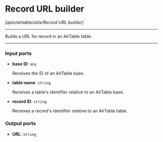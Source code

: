 # Record URL builder

_[apis/airtable/utils/Record URL builder]_

---

Builds a URL for record in an AirTable table.<br>

---

### Input ports

* __base ID__: ` any `


    Receives the ID of an AirTable base.<br>


* __table name__: ` string `


    Receives a table's identifier relative to an AirTable base.<br>


* __record ID__: ` string `


    Receives a record's identifier relative to an AirTable table.<br>

### Output ports

* __URL__: ` string `

